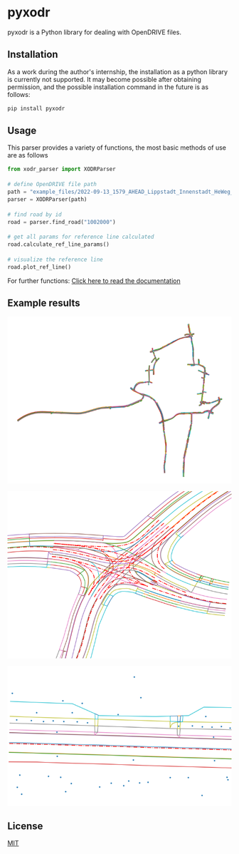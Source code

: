 # pyxodr

pyxodr is a Python library for dealing with OpenDRIVE files.

## Installation

As a work during the author's internship, the installation as a python library is currently not supported. It may become possible after obtaining permission, and the possible installation command in the future is as follows:

```bash
pip install pyxodr
```

## Usage

This parser provides a variety of functions, the most basic methods of use are as follows

```python
from xodr_parser import XODRParser

# define OpenDRIVE file path
path = "example_files/2022-09-13_1579_AHEAD_Lippstadt_Innenstadt_HeWeg_ODR.xodr"
parser = XODRParser(path)

# find road by id
road = parser.find_road("1002000")

# get all params for reference line calculated
road.calculate_ref_line_params()

# visualize the reference line
road.plot_ref_line()
```

For further functions: [Click here to read the documentation](https://github.com/LiLiu1118/pyxodr/blob/master/documentation/XODRParser_Documentation.pdf)

## Example results

![road visulization](https://github.com/LiLiu1118/pyxodr/blob/develop/example_results/road_visulization.png)

![intersection detail](https://github.com/LiLiu1118/pyxodr/blob/develop/example_results/intersection_detail.png)

![object visulization](https://github.com/LiLiu1118/pyxodr/blob/develop/example_results/object_visulization.png)


## License
[MIT](https://choosealicense.com/licenses/mit/)
